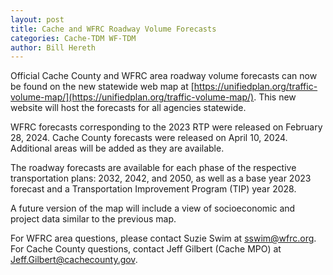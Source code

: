 ```yaml
---
layout: post
title: Cache and WFRC Roadway Volume Forecasts
categories: Cache-TDM WF-TDM
author: Bill Hereth
---
```


Official Cache County and WFRC area roadway volume forecasts can now be found on the new statewide web map at [https://unifiedplan.org/traffic-volume-map/](https://unifiedplan.org/traffic-volume-map/). This new website will host the forecasts for all agencies statewide.

WFRC forecasts corresponding to the 2023 RTP were released on February 28, 2024. Cache County forecasts were released on April 10, 2024. Additional areas will be added as they are available.

The roadway forecasts are available for each phase of the respective transportation plans: 2032, 2042, and 2050, as well as a base year 2023 forecast and a Transportation Improvement Program (TIP) year 2028.

A future version of the map will include a view of socioeconomic and project data similar to the previous map.

For WFRC area questions, please contact Suzie Swim at sswim@wfrc.org. For Cache County questions, contact Jeff Gilbert (Cache MPO) at Jeff.Gilbert@cachecounty.gov.